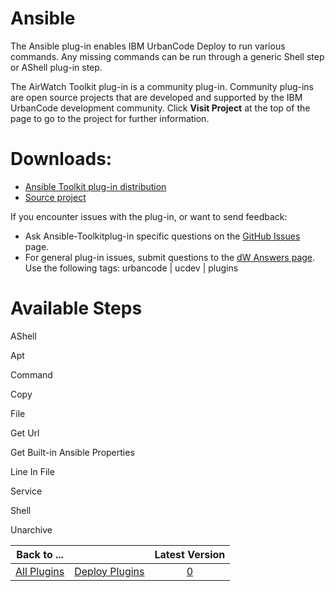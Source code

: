 
# Ansible

The Ansible plug-in enables IBM UrbanCode Deploy to run various commands. Any missing commands can be run through a generic Shell step or AShell plug-in step.


The AirWatch Toolkit plug-in is a community plug-in. Community plug-ins are open source projects that are developed and supported by the IBM UrbanCode development community. Click **Visit Project** at the top of the page to go to the project for further information.


# Downloads:

* [Ansible Toolkit plug-in distribution](https://github.com/UrbanCode/Ansible-Toolkit-UCD/releases)
* [Source project](https://github.com/UrbanCode/Ansible-Toolkit-UCD)

If you encounter issues with the plug-in, or want to send feedback:

* Ask Ansible-Toolkitplug-in specific questions on the [GitHub Issues](https://github.com/UrbanCode/Ansible-Toolkit-UCD/issues) page.
* For general plug-in issues, submit questions to the [dW Answers page](https://community.ibm.com/community/user/wasdevops/urbancode-discussion). Use the following tags: urbancode | ucdev | plugins


# Available Steps


AShell

Apt

Command

Copy

File

Get Url

Get Built-in Ansible Properties

Line In File

Service

Shell

Unarchive



|Back to ...||Latest Version|
| :---: | :---: | :---: |
|[All Plugins](../../index.md)|[Deploy Plugins](../README.md)|[0]()|
